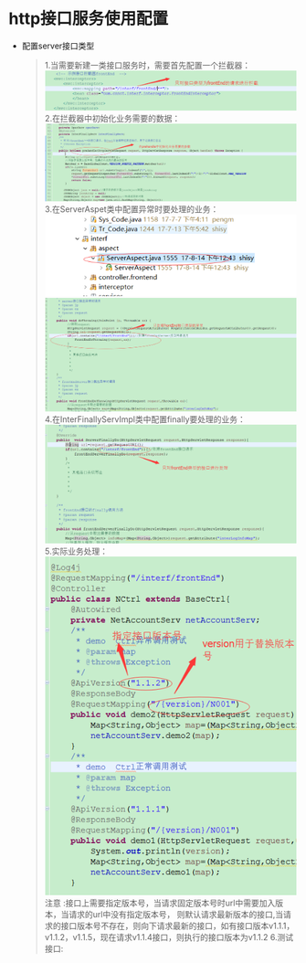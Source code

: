 # http接口服务使用配置

* 配置server接口类型
  > 1.当需要新建一类接口服务时，需要首先配置一个拦截器：  
  > ![](/assets/httplangjieqipeizhi.png)  
  > 2.在拦截器中初始化业务需要的数据：  
  > ![](/assets/interceptor.png)
  > 3.在ServerAspet类中配置异常时要处理的业务：
  > ![](/assets/serverAspet.png)
  > ![](/assets/httpyichangchuli.png)
  > 4.在InterFinallyServImpl类中配置finally要处理的业务：
  >![](/assets/httpfinallydo.png)
  > 5.实际业务处理：
  >![](/assets/httpversion.png)
  > 注意 :接口上需要指定版本号，当请求固定版本号时url中需要加入版本，当请求的url中没有指定版本号，
  > 则默认请求最新版本的接口,当请求的接口版本号不存在，则向下请求最新的接口，如有接口版本v1.1.1，v1.1.2，v1.1.5，现在请求v1.1.4接口，则执行的接口版本为v1.1.2
  >6.测试接口:
  >
